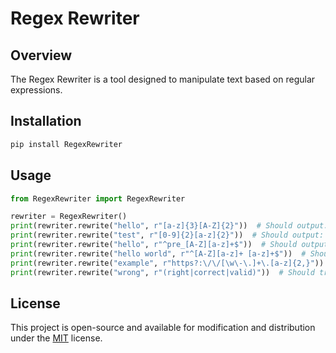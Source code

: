 # Regex Rewriter

## Overview

The Regex Rewriter is a tool designed to manipulate text based on regular expressions.

## Installation

```bash
pip install RegexRewriter
```

## Usage 

```python
from RegexRewriter import RegexRewriter

rewriter = RegexRewriter()
print(rewriter.rewrite("hello", r"[a-z]{3}[A-Z]{2}"))  # Should output: helLO
print(rewriter.rewrite("test", r"[0-9]{2}[a-z]{2}"))  # Should output: 00es or similar
print(rewriter.rewrite("hello", r"^pre_[A-Z][a-z]+$"))  # Should output: pre_Hello
print(rewriter.rewrite("hello world", r"^[A-Z][a-z]+ [a-z]+$"))  # Should output: Hello world
print(rewriter.rewrite("example", r"https?:\/\/[\w\-\.]+\.[a-z]{2,}"))  # Should add protocol & TLD
print(rewriter.rewrite("wrong", r"(right|correct|valid)"))  # Should transform to one of the alternatives
```

## License

This project is open-source and available for modification and distribution under the [MIT](https://github.com/SIGMazer/RegexRewriter/blob/main/LICENSE) license.
